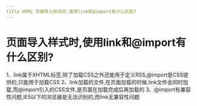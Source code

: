 ```yaml
---
title HTML 页面导入样式时,使用link和@import有什么区别?
---
```


# 页面导入样式时,使用link和@import有什么区别?

1、link属于XHTML标签,除了加载CSS之外还能用于定义RSS,@import是CSS提供的,只能用于加载CSS
2、link加载的文件,在页面加载的时候,link文件会同时加载,而@import引入的CSS文件,是页面在加载完成后再加载的
3、@import有兼容性问题,IE5以下的浏览器是无法识别的,而link无兼容性问题
